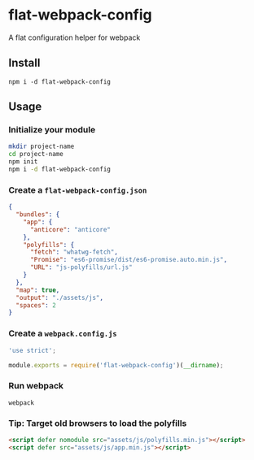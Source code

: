 # flat-webpack-config
A flat configuration helper for webpack

## Install

`npm i -d flat-webpack-config`

## Usage

### Initialize your module

```sh
mkdir project-name
cd project-name
npm init
npm i -d flat-webpack-config
```

### Create a `flat-webpack-config.json`

```json
{
  "bundles": {
    "app": {
      "anticore": "anticore"
    },
    "polyfills": {
      "fetch": "whatwg-fetch",
      "Promise": "es6-promise/dist/es6-promise.auto.min.js",
      "URL": "js-polyfills/url.js"
    }
  },
  "map": true,
  "output": "./assets/js",
  "spaces": 2
}
```

### Create a `webpack.config.js`

```js
'use strict';

module.exports = require('flat-webpack-config')(__dirname);
```

### Run webpack

`webpack`

### Tip: Target old browsers to load the polyfills

```html
<script defer nomodule src="assets/js/polyfills.min.js"></script>
<script defer src="assets/js/app.min.js"></script>
```